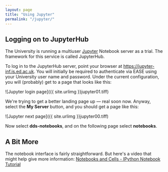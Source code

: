 ```yaml
---
layout: page
title: "Using Jupyter"
permalink: "/jupyter/"
---
```


## Logging on to JupyterHub

The University is running a multiuser [Jupyter](http://jupyter.org) Notebook server as a trial. The framework for this service is called JupyterHub.

To log in to the JupyterHub server, point your browser at <https://jupyter-inf.is.ed.ac.uk>. You will initially be required to authenticate via EASE using your University user name and password. Under the current configuration, you will (probably) get to a page that looks like this:


![Jupyter login page]({{ site.urlimg }}jupyter01.tiff)

We're trying to get a better landing page up &mdash; real soon now. Anyway, select the **My Server** button, and you should get a page like this:

![Jupyter next page]({{ site.urlimg }}jupyter00.tiff)

Now select **dds-notebooks**, and on the following page select **notebooks**.

## A Bit More

The notebook interface is fairly straightforward. But here's a video that might help give more information: [Notebooks and Cells - IPython Notebook Tutorial](https://youtu.be/lmoNmY-cmSI)


